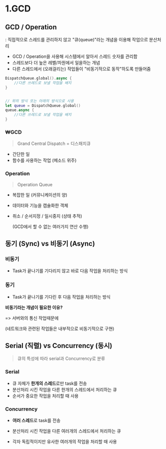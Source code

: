 # 1.GCD

## GCD / Operation

: 직접적으로 스레드를 관리하지 않고 "큐(queue)"라는 개념을 이용해 작업으르 분산처리

- GCD / Operation을 사용해 시스템에서 알아서 스레드 숫자를 관리함
- 스레드보다 더 높은 레벨/차원에서 일을하는 개념
- 다른 스레드에서 (오래걸리는) 작업들이 "비동기적으로 동작"하도록 만들어줌

```swift
DispatchQueue.global().async {
    //다른 쓰레드로 보낼 작업을 배치
}


// 위의 방식 또는 아래의 방식으로 사용
let queue = DispatchQueue.global()
queue.async {
    //다른 쓰레드로 보낼 작업을 배치
}
```



### ₩GCD

> Grand Central Dispatch = 디스패치큐

- 간단한 일
- 함수를 사용하는 작업 (메소드 위주)



### Operation

> Operation Queue 

- 복잡한 일 (커뮤니케이션의 양)

- 데이터와 기능을 캡슐화한 객체

- 취소 / 순서지정 / 일시중지 (상태 추적)

  (GCD에서 할 수 없는 여러가지 연산 수행)



## 동기 (Sync) vs 비동기 (Async)

### 비동기

- Task가 끝나기를 기다리지 않고 바로 다음 작업을 처리하는 방식



### 동기

- Task가 끝나기를 기다린 후 다음 작업을 처리하는 방식



**비동기라는 개념이 필요한 이유?**

=> 서버와의 통신 작업때문에 

(네트워크와 관련된 작업들은 내부적으로 비동기적으로 구현)



## Serial (직렬) vs Concurrency (동시)

> 큐의 특성에 따라 serial과 Concurrency로 분류

### Serial

- 큐 자체가 **한개의 스레드**로만 task를 전송
- 분산처리 시킨 작업을 다른 한개의 스레드에서 처리하는 큐
- 순서가 중요한 작업을 처리할 때 사용



### Concurrency

- **여러 스레드**로 task를 전송

- 분산처리 시킨 작업을 다른 여러개의 스레드에서 처리하는 큐

- 각자 독립적이지만 유사한 여러개의 작업을 처리할 때 사용

  
